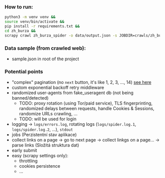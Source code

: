 ### How to run:

```bash
python3 -m venv venv &&
source venv/bin/activate &&
pip install -r requirements.txt &&
cd zh_burza &&
scrapy crawl zh_burza_spider -o data/output.json -s JOBDIR=crawls/zh_burza_job
```

### Data sample (from crawled web):

- sample.json in root of the project

### Potential points

- "complex" pagination (no `next` button, it's like 1, 2, 3, ..., 14) [see here](https://www.zatrolene-hry.cz/bazar/)
- custom exponential backoff retry middleware
- randomized user-agents from fake_useragent db (not being banned/detected)
	- TODO: proxy rotation (using Tor/paid service), TLS fingerprinting, randomized delays between requests, handle Cookies & Sessions, randomize URLs crawling, ...
	- TODO: will be used for login 
- logging -> `logs/errors.log`, rotating logs (`logs/spider.log.1`, `logs/spider.log.2`, ...), `stdout`
- jobs (Perzistentní stav aplikace)
- collect links on a page -> go to next page -> collect linkgs on a page... -> parse links (Složitá struktura dat)
- early submit
- easy (scrapy settings only):
	- throttling
	- cookies persistence
	- ...

